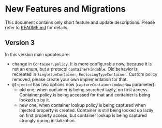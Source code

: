 # New Features and Migrations

This document contains only short feature and update descriptions. Please refer to [README.md](README.md) for details.

## Version 3

In this version main updates are:
 - change in `Container.policy`. It is more configurable now, because it is not an enum, but a protocol `ContainerFindable`.
   Old behavior is recreated in `SingletonContainer`, `EnclosingTypeContainer`. Custom policy removed, please
   create your own implementation for that.
 - `@Injected` has two options now (`captureContainerLookupNow` parameter):
   - old one, when container is being searched lazily, on first access. Container.policy is being accessed for that
     and container is being looked up by it.
   - new one, when container lookup policy is being captured when injected property is created. Container is still
     being looked up lazily on first property access, but container lookup is being captured strongly during 
     initialization.
